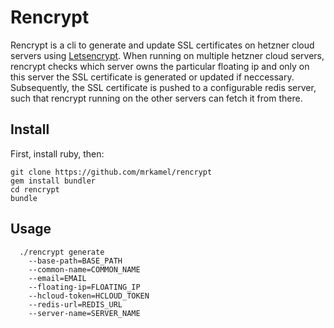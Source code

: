 
# Rencrypt

Rencrypt is a cli to generate and update SSL certificates on hetzner cloud
servers using [Letsencrypt](https://letsencrypt.org/). When running on multiple
hetzner cloud servers, rencrypt checks which server owns the particular
floating ip and only on this server the SSL certificate is generated or updated
if neccessary. Subsequently, the SSL certificate is pushed to a configurable
redis server, such that rencrypt running on the other servers can fetch it from
there.

## Install

First, install ruby, then:

```
git clone https://github.com/mrkamel/rencrypt
gem install bundler
cd rencrypt
bundle
```

## Usage

```
  ./rencrypt generate
    --base-path=BASE_PATH
    --common-name=COMMON_NAME
    --email=EMAIL
    --floating-ip=FLOATING_IP
    --hcloud-token=HCLOUD_TOKEN
    --redis-url=REDIS_URL
    --server-name=SERVER_NAME
```
